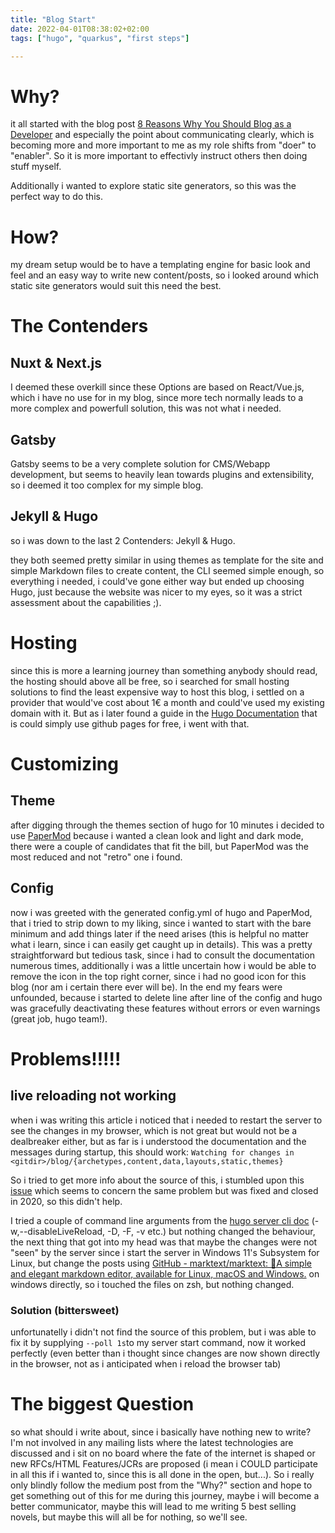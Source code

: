 ```yaml
---
title: "Blog Start"
date: 2022-04-01T08:38:02+02:00
tags: ["hugo", "quarkus", "first steps"]

---
```


# Why?

it all started with the blog post [8 Reasons Why You Should Blog as a Developer](https://medium.com/blankpage/8-reasons-why-you-should-blog-as-a-developer-4bc8e7e87c71) and especially the point about communicating clearly, which is becoming more and more important to me as my role shifts from "doer" to "enabler". So it is more important to effectivly instruct others then doing stuff myself.

Additionally i wanted to explore static site generators, so this was the perfect way to do this.

# How?

my dream setup would be to have a templating engine for basic look and feel and an easy way to write new content/posts, so i looked around which static site generators would suit this need the best.

# The Contenders

## Nuxt & Next.js

I deemed these overkill since these Options are based on React/Vue.js, which i have no use for in my blog, since more tech normally leads to a more complex and powerfull solution, this was not what i needed.

## Gatsby

Gatsby seems to be a very complete solution for CMS/Webapp development, but seems to heavily lean towards plugins and extensibility, so i deemed it too complex for my simple blog.

## Jekyll & Hugo

so i was down to the last 2 Contenders: Jekyll & Hugo.

they both seemed pretty similar in using themes as template for the site and simple Markdown files to create content, the CLI seemed simple enough, so everything i needed, i could've gone either way but ended up choosing Hugo, just because the website was nicer to my eyes, so it was a strict assessment about the capabilities ;).

# Hosting

since this is more a learning journey than something anybody should read, the hosting should above all be free, so i searched for small hosting solutions to find the least expensive way to host this blog, i settled on a provider that would've cost about 1€ a month and could've used my existing domain with it. But as i later found a guide in the [Hugo Documentation](https://gohugo.io/hosting-and-deployment/hosting-on-github/) that is could simply use github pages for free, i went with that.

# Customizing

## Theme

after digging through the themes section of hugo for 10 minutes i decided to use [PaperMod](https://github.com/adityatelange/hugo-PaperMod/) because i wanted a clean look and light and dark mode, there were a couple of candidates that fit the bill, but PaperMod was the most reduced and not "retro" one i found.

## Config

now i was greeted with the generated config.yml of hugo and PaperMod, that i tried to strip down to my liking, since i wanted to start with the bare minimum and add things later if the need arises (this is helpful no matter what i learn, since i can easily get caught up in details). This was a pretty straightforward but tedious task, since i had to consult the documentation numerous times, additionally i was a little uncertain how i would be able to remove the icon in the top right corner, since i had no good icon for this blog (nor am i certain there ever will be). In the end my fears were unfounded, because i started to delete line after line of the config and hugo was gracefully deactivating these features without errors or even warnings (great job, hugo team!).

# Problems!!!!!

## live reloading not working

when i was writing this article i noticed that i needed to restart the server to see the changes in my browser, which is not great but would not be a dealbreaker either, but as far is i understood the documentation and the messages during startup, this should work: `Watching for changes in <gitdir>/blog/{archetypes,content,data,layouts,static,themes}`

So i tried to get more info about the source of this, i stumbled upon this [issue](https://discourse.gohugo.io/t/hugo-server-not-refreshing-with-content-change/23858) which seems to concern the same problem but was fixed and closed in 2020, so this didn't help.

I tried a couple of command line arguments from the [hugo server cli doc](https://gohugo.io/commands/hugo_server/) (-w,--disableLiveReload, -D, -F, -v etc.) but nothing changed the behaviour, the next thing that got into my head was that maybe the changes were not "seen" by the server since i start the server in Windows 11's Subsystem for Linux, but change the posts using [GitHub - marktext/marktext: 📝A simple and elegant markdown editor, available for Linux, macOS and Windows.](https://github.com/marktext/marktext) on windows directly, so i touched the files on zsh, but nothing changed.

### Solution (bittersweet)

unfortunatelly i didn't not find the source of this problem, but i was able to fix it by supplying `--poll 1s`to my server start command, now it worked perfectly (even better than i thought since changes are now shown directly in the browser, not as i anticipated when i reload the browser tab) 

# The biggest Question

so what should i write about, since i basically have nothing new to write? I'm not involved in any mailing lists where the latest technologies are discussed and i sit on no board where the fate of the internet is shaped or new RFCs/HTML Features/JCRs are proposed (i mean i COULD participate in all this if i wanted to, since this is all done in the open, but...). So i really only blindly follow the medium post from the "Why?" section and hope to get something out of this for me during this journey, maybe i will become a better communicator, maybe this will lead to me writing 5 best selling novels, but maybe this will all be for nothing, so we'll see.
